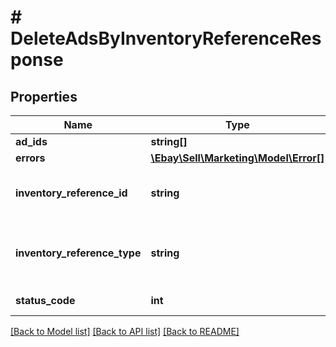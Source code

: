 # # DeleteAdsByInventoryReferenceResponse

## Properties

Name | Type | Description | Notes
------------ | ------------- | ------------- | -------------
**ad_ids** | **string[]** | The list of ad IDs that were removed from the campaign. | [optional]
**errors** | [**\Ebay\Sell\Marketing\Model\Error[]**](Error.md) | The container for the errors associated with the request. | [optional]
**inventory_reference_id** | **string** | An ID that identifies an a single-item listing or multiple-variation listing that is managed with the Inventory API. The inventory reference ID is a seller-defined value that can be either an SKU for a single-item listing or an inventoryItemGroupKey for a multiple-value listing. | [optional]
**inventory_reference_type** | **string** | Indicates the type of item the inventoryReferenceId references. The item can be either an INVENTORY_ITEM or INVENTORY_ITEM_GROUP. For implementation help, refer to &lt;a href&#x3D;&#39;https://developer.ebay.com/api-docs/sell/marketing/types/pls:InventoryReferenceTypeEnum&#39;&gt;eBay API documentation&lt;/a&gt; | [optional]
**status_code** | **int** | An HTTP status code that indicates the response-status of the request. Check this code to see if the ads were successfully deleted. | [optional]

[[Back to Model list]](../../README.md#models) [[Back to API list]](../../README.md#endpoints) [[Back to README]](../../README.md)
